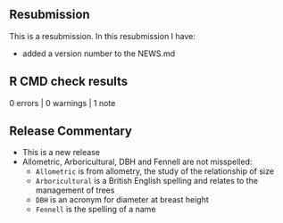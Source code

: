 ## Resubmission

This is a resubmission. In this resubmission I have:

* added a version number to the NEWS.md

## R CMD check results

0 errors | 0 warnings | 1 note

## Release Commentary
- This is a new release
- Allometric, Arboricultural, DBH and Fennell are not misspelled:
  - `Allometric` is from allometry, the study of the relationship of size
  - `Arboricultural` is a British English spelling and relates to the management of trees
  - `DBH` is an acronym for diameter at breast height
  - `Fennell` is the spelling of a name
